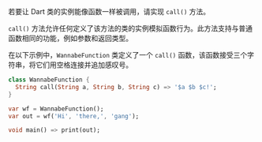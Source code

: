 若要让 Dart 类的实例能像函数一样被调用，请实现 `call()` 方法。

`call()` 方法允许任何定义了该方法的类的实例模拟函数行为。此方法支持与普通函数相同的功能，例如参数和返回类型。

在以下示例中，`WannabeFunction` 类定义了一个 `call()` 函数，该函数接受三个字符串，将它们用空格连接并追加感叹号。
```dart
class WannabeFunction {
  String call(String a, String b, String c) => '$a $b $c!';
}

var wf = WannabeFunction();
var out = wf('Hi', 'there,', 'gang');

void main() => print(out);
```
